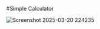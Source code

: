 #Simple Calculator

![Screenshot 2025-03-20 224235](https://github.com/user-attachments/assets/4c9860ac-8ef8-48b6-9748-21ae445d397d)

